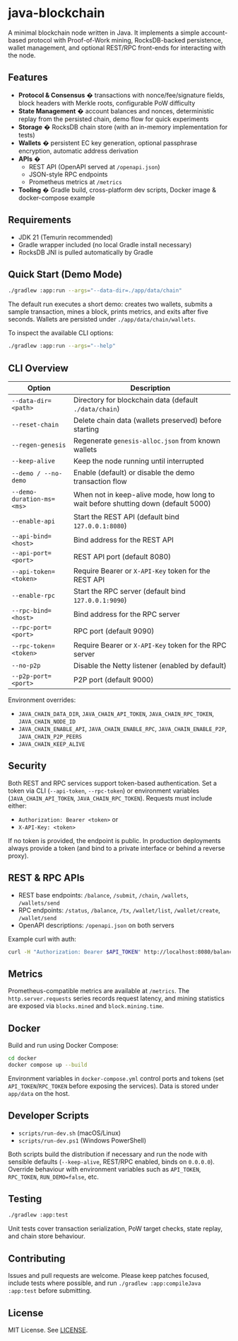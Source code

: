 # java-blockchain

A minimal blockchain node written in Java. It implements a simple account-based protocol with Proof-of-Work mining, RocksDB-backed persistence, wallet management, and optional REST/RPC front-ends for interacting with the node.

## Features

- **Protocol & Consensus** � transactions with nonce/fee/signature fields, block headers with Merkle roots, configurable PoW difficulty
- **State Management** � account balances and nonces, deterministic replay from the persisted chain, demo flow for quick experiments
- **Storage** � RocksDB chain store (with an in-memory implementation for tests)
- **Wallets** � persistent EC key generation, optional passphrase encryption, automatic address derivation
- **APIs** �
  - REST API (OpenAPI served at `/openapi.json`)
  - JSON-style RPC endpoints
  - Prometheus metrics at `/metrics`
- **Tooling** � Gradle build, cross-platform dev scripts, Docker image & docker-compose example

## Requirements

- JDK 21 (Temurin recommended)
- Gradle wrapper included (no local Gradle install necessary)
- RocksDB JNI is pulled automatically by Gradle

## Quick Start (Demo Mode)

```bash
./gradlew :app:run --args="--data-dir=./app/data/chain"
```

The default run executes a short demo: creates two wallets, submits a sample transaction, mines a block, prints metrics, and exits after five seconds. Wallets are persisted under `./app/data/chain/wallets`.

To inspect the available CLI options:

```bash
./gradlew :app:run --args="--help"
```

## CLI Overview

| Option | Description |
| --- | --- |
| `--data-dir=<path>` | Directory for blockchain data (default `./data/chain`) |
| `--reset-chain` | Delete chain data (wallets preserved) before starting |
| `--regen-genesis` | Regenerate `genesis-alloc.json` from known wallets |
| `--keep-alive` | Keep the node running until interrupted |
| `--demo / --no-demo` | Enable (default) or disable the demo transaction flow |
| `--demo-duration-ms=<ms>` | When not in keep-alive mode, how long to wait before shutting down (default 5000) |
| `--enable-api` | Start the REST API (default bind `127.0.0.1:8080`) |
| `--api-bind=<host>` | Bind address for the REST API |
| `--api-port=<port>` | REST API port (default 8080) |
| `--api-token=<token>` | Require Bearer or `X-API-Key` token for the REST API |
| `--enable-rpc` | Start the RPC server (default bind `127.0.0.1:9090`) |
| `--rpc-bind=<host>` | Bind address for the RPC server |
| `--rpc-port=<port>` | RPC port (default 9090) |
| `--rpc-token=<token>` | Require Bearer or `X-API-Key` token for the RPC server |
| `--no-p2p` | Disable the Netty listener (enabled by default) |
| `--p2p-port=<port>` | P2P port (default 9000) |

Environment overrides:
- `JAVA_CHAIN_DATA_DIR`, `JAVA_CHAIN_API_TOKEN`, `JAVA_CHAIN_RPC_TOKEN`, `JAVA_CHAIN_NODE_ID`
- `JAVA_CHAIN_ENABLE_API`, `JAVA_CHAIN_ENABLE_RPC`, `JAVA_CHAIN_ENABLE_P2P`, `JAVA_CHAIN_P2P_PEERS`
- `JAVA_CHAIN_KEEP_ALIVE`

## Security

Both REST and RPC services support token-based authentication. Set a token via CLI (`--api-token`, `--rpc-token`) or environment variables (`JAVA_CHAIN_API_TOKEN`, `JAVA_CHAIN_RPC_TOKEN`). Requests must include either:

- `Authorization: Bearer <token>` or
- `X-API-Key: <token>`

If no token is provided, the endpoint is public. In production deployments always provide a token (and bind to a private interface or behind a reverse proxy).

## REST & RPC APIs

- REST base endpoints: `/balance`, `/submit`, `/chain`, `/wallets`, `/wallets/send`
- RPC endpoints: `/status`, `/balance`, `/tx`, `/wallet/list`, `/wallet/create`, `/wallet/send`
- OpenAPI descriptions: `/openapi.json` on both servers

Example curl with auth:

```bash
curl -H "Authorization: Bearer $API_TOKEN" http://localhost:8080/balance?address=<hex-address>
```

## Metrics

Prometheus-compatible metrics are available at `/metrics`. The `http.server.requests` series records request latency, and mining statistics are exposed via `blocks.mined` and `block.mining.time`.

## Docker

Build and run using Docker Compose:

```bash
cd docker
docker compose up --build
```

Environment variables in `docker-compose.yml` control ports and tokens (set `API_TOKEN`/`RPC_TOKEN` before exposing the services). Data is stored under `app/data` on the host.

## Developer Scripts

- `scripts/run-dev.sh` (macOS/Linux)
- `scripts/run-dev.ps1` (Windows PowerShell)

Both scripts build the distribution if necessary and run the node with sensible defaults (`--keep-alive`, REST/RPC enabled, binds on `0.0.0.0`). Override behaviour with environment variables such as `API_TOKEN`, `RPC_TOKEN`, `RUN_DEMO=false`, etc.

## Testing

```bash
./gradlew :app:test
```

Unit tests cover transaction serialization, PoW target checks, state replay, and chain store behaviour.

## Contributing

Issues and pull requests are welcome. Please keep patches focused, include tests where possible, and run `./gradlew :app:compileJava :app:test` before submitting.

## License

MIT License. See [LICENSE](LICENSE).

